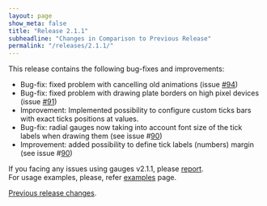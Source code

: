 ```yaml
---
layout: page
show_meta: false
title: "Release 2.1.1"
subheadline: "Changes in Comparison to Previous Release"
permalink: "/releases/2.1.1/"
---
```


This release contains the following bug-fixes and improvements:

 - Bug-fix: fixed problem with cancelling old animations (issue [#94](https://github.com/Mikhus/canvas-gauges/issues/94))
 - Bug-fix: fixed problem with drawing plate borders on high pixel devices (issue [#91](https://github.com/Mikhus/canvas-gauges/issues/91))
 - Improvement: Implemented possibility to configure custom ticks bars with exact ticks positions at values.
 - Bug-fix: radial gauges now taking into account font size of the tick labels when drawing them (see issue #[90](https://github.com/Mikhus/canvas-gauges/issues/90))
 - Improvement: added possibility to define tick labels (numbers) margin (see issue #[90](https://github.com/Mikhus/canvas-gauges/issues/90))

If you facing any issues using gauges v2.1.1, please [report](https://github.com/Mikhus/canvas-gauges/issues).  
For usage examples, please, refer [examples]({{site.url}}/documentation/examples/) page.

[Previous release changes]({{site.url}}/releases/2.1.0/).
